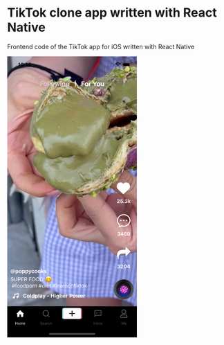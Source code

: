# TikTok clone app written with React Native
Frontend code of the TikTok app for iOS written with React Native

<img src="https://github.com/filippozanfini/tiktok-clone/blob/main/preview.png" width="300">
